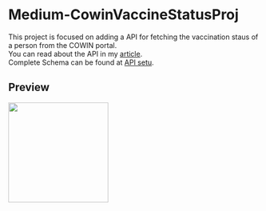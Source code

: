 # Medium-CowinVaccineStatusProj
This project is focused on adding a API for fetching the vaccination staus of a person from the COWIN portal. <br>
You can read about the API in my [article](https://medium.com/@sandeep.kumar.ece16/swift-using-cowin-api-to-access-vaccination-status-ab377efcafa8). <br>
Complete Schema can be found at [API setu](https://apisetu.gov.in/public/api/cowin/cowin-public-v2#/).
<br>
## Preview
<image src = "https://github.com/mrSandeepKr/Medium-CowinVaccineStatusProj/blob/main/ReadMeImages/Screenshot%202021-09-12%20at%2012.48.40%20AM.png" width = 200>
